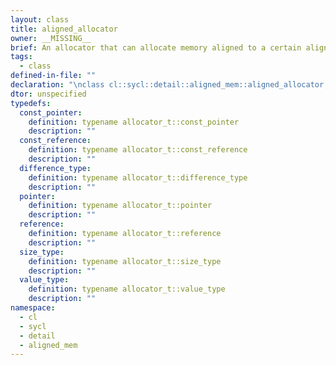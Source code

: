 ```yaml
---
layout: class
title: aligned_allocator
owner: __MISSING__
brief: An allocator that can allocate memory aligned to a certain alignment boundary with the final allocated size a multiple of some required size.
tags:
  - class
defined-in-file: ""
declaration: "\nclass cl::sycl::detail::aligned_mem::aligned_allocator;"
dtor: unspecified
typedefs:
  const_pointer:
    definition: typename allocator_t::const_pointer
    description: ""
  const_reference:
    definition: typename allocator_t::const_reference
    description: ""
  difference_type:
    definition: typename allocator_t::difference_type
    description: ""
  pointer:
    definition: typename allocator_t::pointer
    description: ""
  reference:
    definition: typename allocator_t::reference
    description: ""
  size_type:
    definition: typename allocator_t::size_type
    description: ""
  value_type:
    definition: typename allocator_t::value_type
    description: ""
namespace:
  - cl
  - sycl
  - detail
  - aligned_mem
---
```

